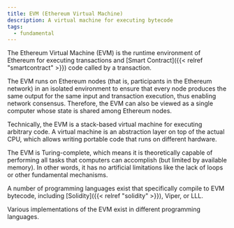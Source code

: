 ```yaml
---
title: EVM (Ethereum Virtual Machine)
description: A virtual machine for executing bytecode
tags:
  - fundamental
---
```



The Ethereum Virtual Machine (EVM) is the runtime environment of Ethereum for executing transactions and [Smart Contract]({{< relref "smartcontract" >}}) code called by a transaction. 

The EVM runs on Ethereum nodes (that is, participants in the Ethereum network) in an isolated environment to ensure that every node produces the same output for the same input and transaction execution, thus enabling network consensus. Therefore, the EVM can also be viewed as a single computer whose state is shared among Ethereum nodes. 

Technically, the EVM is a stack-based virtual machine for executing arbitrary code. A virtual machine is an abstraction layer on top of the actual CPU, which allows writing portable code that runs on different hardware.

The EVM is Turing-complete, which means it is theoretically capable of performing all tasks that computers can accomplish (but limited by available memory). In other words, it has no artificial limitations like the lack of loops or other fundamental mechanisms. 

A number of programming languages exist that specifically compile to EVM bytecode, including [Solidity]({{< relref "solidity" >}}), Viper, or LLL. 

Various implementations of the EVM exist in different programming languages.

